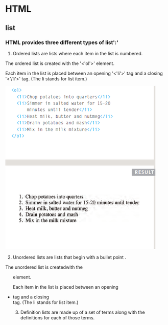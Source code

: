 # HTML

## list

### HTML provides three different types of list':'

1. Ordered lists are lists where each item in the list is numbered.

The ordered list is created with the '<'ol'>' element.

Each item in the list is placed between an opening '<'li'>' tag and a closing '<'/li'>' tag. (The li stands for list item.)

![ol](imagesclass03/ol.png)

2. Unordered lists are lists that begin with a bullet point .


The unordered list is createdwith the <ul> element.

Each item in the list is placed between an opening <li> tag and a closing </li> tag. (The li stands for list item.)

3. Definition lists are made up of a set of terms along with the definitions for each of those terms.

